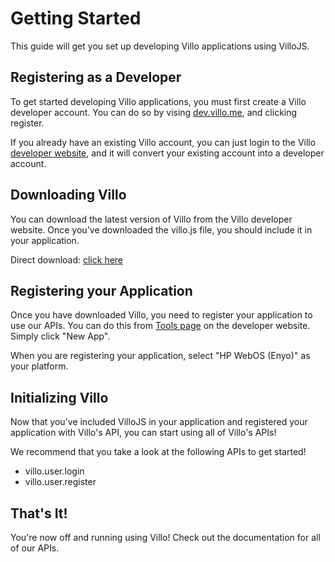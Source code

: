 Getting Started
===============

This guide will get you set up developing Villo applications using VilloJS.

Registering as a Developer
--------------------------

To get started developing Villo applications, you must first create a Villo developer account. You can do so by vising [dev.villo.me](http://dev.villo.me), and clicking register.

If you already have an existing Villo account, you can just login to the Villo [developer website](http://dev.villo.me), and it will convert your existing account into a developer account.

Downloading Villo
-----------------

You can download the latest version of Villo from the Villo developer website. Once you've downloaded the villo.js file, you should include it in your application.

Direct download: [click here](http://)

Registering your Application
----------------------------

Once you have downloaded Villo, you need to register your application to use our APIs. You can do this from [Tools page](http://dev.villo.me/user/apps.php) on the developer website. Simply click "New App".

When you are registering your application, select "HP WebOS (Enyo)" as your platform.

Initializing Villo
------------------

Now that you've included VilloJS in your application and registered your application with Villo's API, you can start using all of Villo's APIs!

We recommend that you take a look at the following APIs to get started!

 - villo.user.login
 - villo.user.register

That's It!
----------

You're now off and running using Villo! Check out the documentation for all of our APIs.